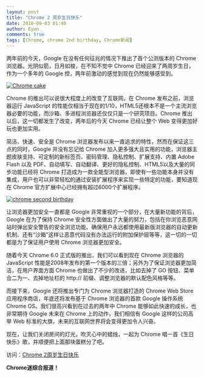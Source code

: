 ```yaml
---
layout: post
title: "Chrome 2 周岁生日快乐"
date: 2010-09-03 01:40
author: Eyon
comments: true
tags: [Chrome, chrome 2nd birthday, Chrome新闻]
---
```

两年前的今天，Google 在没有任何征兆的情况下推出了首个公测版本的 Chrome 浏览器。光阴似箭，日月如梭，在不知不觉中 Chrome 已经迎来了两周岁生日，作为一个多年的 Google 控，两年前激动的感觉到现在仍然能够感受到。

<a href="http://img.chromi.org/2010/09/IMG_7755.jpg">![](http://img.chromi.org/2010/09/IMG_7755-550x366.jpg "Chrome cake")</a>

Chrome 的推出可以说很大程度上的改变了互联网，在 Chrome 发布之前，浏览器运行 JavaScript 的性能仅相当于现在的1/10，HTML5还根本不是一个主流浏览器必要的功能，而沙箱、多进程浏览器还仅仅只是一个研究项目。Chrome 推出以后，这一切都发生了改变，两年后的今天 Chrome 已经让整个 Web 变得更加好玩也更加实用。

简洁、快速、安全是 Chrome 浏览器发布以来一直追求的特性，然而在保证这三点的同时，Google 并没有忘记给 Chrome 加入更多强大且实用的功能，浏览器主题皮肤支持、可定制的新标签页、密码管理、隐私控制、扩展支持、内置 Adobe Flash 以及 PDF、自动填写、自动翻译、更好的隐私控制、HTML5以及大量的同步功能已经将 Chrome 打造成为一款全能型浏览器，即使有一些功能本身并没有集成，用户也可以非常轻松的通过安装扩展程序来实现一些特定的功能，要知道现在 Chrome 官方扩展中心已经拥有超过6000个扩展程序。

<a href="http://img.chromi.org/2010/09/chrome-second-birthday.png">![](http://img.chromi.org/2010/09/chrome-second-birthday-550x360.png "chrome second birthday")</a>

让浏览器更加安全一直都是 Google 非常重视的一个部分，在大量新功能的背后，Google 在为了保持 Chrome 安全性方面做出了大量的努力，包括在你浏览恶意网站时弹出安全警告的安全浏览功能、确保用户永远都使用最新版浏览器的自动更新机制、还有“沙箱”这样让恶意代码没有办法运行的附加保护层等等，这一切的一切都是为了保证用户使用 Chrome 浏览器更加安全。 

随着今天 Chrome 6.0 正式版的推出，我们可以看到现在 Chrome 浏览器的 JavaScript 性能是2008年发布的第一个版本的三倍；另外为了保证浏览器更加简洁，在用户界面方面 Chrome 也做出了不少的改进，比如去掉了 GO 按钮、菜单合二为一、去掉地址栏的 http:// 前缀、调整浏览器的默认配色风格等等。

而接下来，Google 还将推出专门为 Chrome 浏览器打造的 Chrome Web Store 应用程序商店，年底还将发布基于 Chrome 浏览器的首款 Google 操作系统 Chrome OS。我们很高兴看到在过去的两年中 Chrome 能够如此快速的成长，也非常期待 Google 未来在 Chrome 上的动作，我们相信有 Google 这样的公司高举 Web 标准的大旗，未来的互联网世界将会变得更加令人兴奋。

现在，让我们关闭房间的灯光，吹灭心中的蜡烛，一起为 Chrome 唱一首《生日快乐》歌，并顺便把上面那块蛋糕分了吧。

访问：[Chrome 2周岁生日快乐](http://www.google.com.hk/chrome/intl/zh-CN/second-birthday.html)

**Chrome迷综合报道！**






